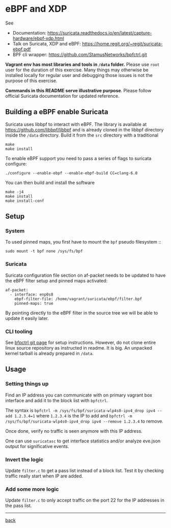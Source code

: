 # eBPF and XDP

See
* Documentation: https://suricata.readthedocs.io/en/latest/capture-hardware/ebpf-xdp.html
* Talk on Suricata, XDP and eBPF: https://home.regit.org/~regit/suricata-ebpf.pdf
* BPF cli wrapper: https://github.com/StamusNetworks/bpfctrl.git

**Vagrant env has most libraries and tools in `/data` folder.** Please use `root` user for the duration of this exercise. Many things may otherwise be installed locally for regular user and debugging those issues is not the purpose of this exercise.

**Commands in this README serve illustrative purpose**. Please follow official Suricata documentation for updated reference. 

## Building a eBPF enable Suricata

Suricata uses libbpf to interact with eBPF. The library is available at https://github.com/libbpf/libbpf
and is already cloned in the libbpf directory inside the `/data` directory. Build it from
the `src` directory with a traditional

```
make
make install
```

To enable eBPF support you need to pass a series of flags to suricata configure:

```
./configure --enable-ebpf --enable-ebpf-build CC=clang-6.0
```

You can then build and install the software 

```
make -j4
make install
make install-conf
```

## Setup

### System
To used pinned maps, you first have to mount the `bpf` pseudo filesystem ::

```
sudo mount -t bpf none /sys/fs/bpf
```

### Suricata

Suricata configuration file section on af-packet needs to be updated to have the eBPF filter
setup and pinned maps activated:

```
af-packet:
  - interface: enp0s8
    ebpf-filter-file: /home/vagrant/suricata/ebpf/filter.bpf
    pinned-maps: true
```

By pointing directly to the eBPF filter in the source tree we will be able to update it easily later.

### CLI tooling

See [bfpctrl git page](https://github.com/StamusNetworks/bpfctrl.git) for setup instructions. However, do not clone entire linux source repository as instructed in readme. It is big. An unpacked kernel tarball is already prepared in `/data`.

## Usage

### Setting things up 

Find an IP address you can communicate with on primary vagrant box interface and add it to the block list
with `bpfctrl`.

The syntax is `bpfctrl -m /sys/fs/bpf/suricata-wlp4s0-ipv4_drop ipv4 --add 1.2.3.4=1` where `1.2.3.4` is the IP to add and `bpfctrl -m /sys/fs/bpf/suricata-wlp4s0-ipv4_drop ipv4 --remove 1.2.3.4` to remove.

Once done, verify no traffic is seen anymore with this IP address.

One can use `suricatasc` to get interface statistics and/or analyze eve.json output
for significative events.

### Invert the logic

Update `filter.c` to get a pass list instead of a block list. Test it by checking traffic really
start when IP are added.

### Add some more logic

Update `filter.c` to only accept traffic on the port 22 for the IP addresses in the pass list.

---

[back](/Suricata)
